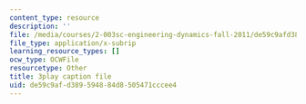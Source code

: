 ```yaml
---
content_type: resource
description: ''
file: /media/courses/2-003sc-engineering-dynamics-fall-2011/de59c9afd389594884d8505471cccee4_QHTJK0v404U.vtt
file_type: application/x-subrip
learning_resource_types: []
ocw_type: OCWFile
resourcetype: Other
title: 3play caption file
uid: de59c9af-d389-5948-84d8-505471cccee4
---
```

